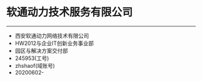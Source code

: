 # 软通动力技术服务有限公司
---
* 西安软通动力网络技术有限公司
* HW2012与企业IT创新业务事业部
* 园区与解决方案交付部
* 245953(工号)
* zhshaof(域账号)
* 20200602-
